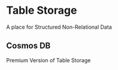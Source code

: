 # Table Storage  
A place for Structured Non-Relational Data  

## Cosmos DB  
Premium Version of Table Storage  
